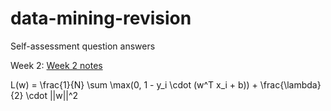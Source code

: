 # data-mining-revision
Self-assessment question answers 

Week 2: [Week 2 notes](asses.md)

L(w) = \frac{1}{N} \sum \max(0, 1 - y_i \cdot (w^T x_i + b)) + \frac{\lambda}{2} \cdot ||w||^2
